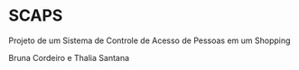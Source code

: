 # SCAPS
Projeto de um Sistema de Controle de Acesso de Pessoas em um Shopping

Bruna Cordeiro e Thalia Santana
